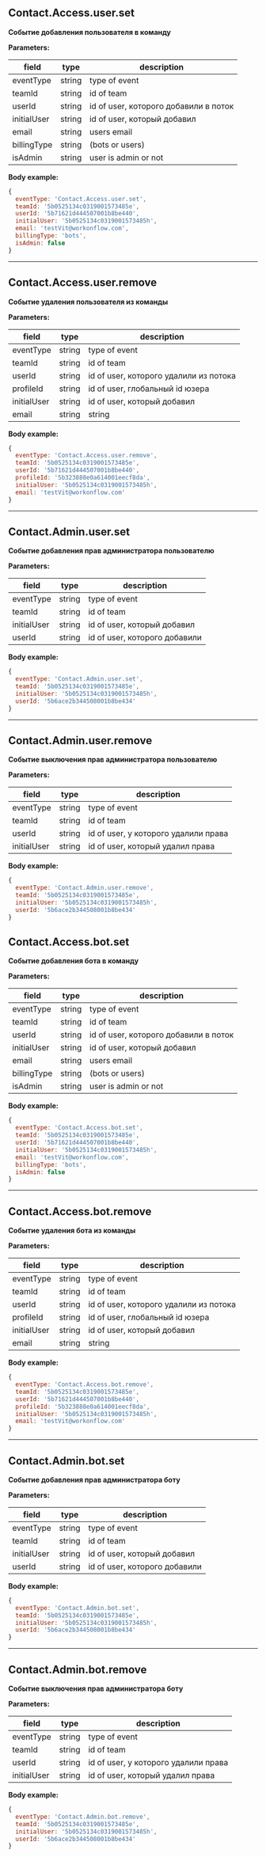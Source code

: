 ## Contact.Access.user.set

**Событие добавления пользователя в команду**

**Parameters:**

| field     | type   | description   |
| --------- | ------ | ------------  |
| eventType | string | type of event |
| teamId    | string | id of team    |
| userId    | string | id of user, которого добавили в поток |
| initialUser| string | id of user, который добавил |
| email     | string | users email  |
| billingType| string | (bots or users)  |
| isAdmin| string | user is admin or not  |

**Body example:**
```js
{
  eventType: 'Contact.Access.user.set',
  teamId: '5b0525134c0319001573485e',
  userId: '5b71621d444507001b8be440',
  initialUser: '5b0525134c0319001573485h',
  email: 'testVit@workonflow.com',
  billingType: 'bots',
  isAdmin: false
}
```
--------------------------------------------------------------------------------

## Contact.Access.user.remove

**Событие удаления пользователя из команды**

**Parameters:**

| field     | type   | description   |
| --------- | ------ | ------------  |
| eventType | string | type of event |
| teamId    | string | id of team    |
| userId    | string | id of user, которого удалили из потока |
| profileId | string | id of user, глобальный id юзера |
| initialUser| string | id of user, который добавил |
| email     | string | string  |

**Body example:**
```js
{
  eventType: 'Contact.Access.user.remove',
  teamId: '5b0525134c0319001573485e',
  userId: '5b71621d444507001b8be440',
  profileId: '5b323888e0a614001eecf8da',
  initialUser: '5b0525134c0319001573485h',
  email: 'testVit@workonflow.com'
}
```
---------------------------------------------------------------------------------

## Contact.Admin.user.set

**Событие добавления прав администратора пользователю**

**Parameters:**

| field     | type   | description   |
| --------- | ------ | ------------  |
| eventType | string | type of event |
| teamId    | string | id of team    |
| initialUser| string | id of user, который добавил |
| userId     | string | id of user, которого добавили |

**Body example:**
```js
{
  eventType: 'Contact.Admin.user.set',
  teamId: '5b0525134c0319001573485e',
  initialUser: '5b0525134c0319001573485h',
  userId: '5b6ace2b344508001b8be434'
}
```
---------------------------------------------------------------------------------

## Contact.Admin.user.remove

**Событие выключения прав администратора пользователю**

**Parameters:**

| field     | type   | description   |
| --------- | ------ | ------------  |
| eventType | string | type of event |
| teamId    | string | id of team    |
| userId    | string | id of user, у которого удалили права |
| initialUser| string | id of user, который удалил права |


**Body example:**
```js
{
  eventType: 'Contact.Admin.user.remove',
  teamId: '5b0525134c0319001573485e',
  initialUser: '5b0525134c0319001573485h',
  userId: '5b6ace2b344508001b8be434'
}
```
## Contact.Access.bot.set

**Событие добавления бота в команду**

**Parameters:**

| field     | type   | description   |
| --------- | ------ | ------------  |
| eventType | string | type of event |
| teamId    | string | id of team    |
| userId    | string | id of user, которого добавили в поток |
| initialUser| string | id of user, который добавил |
| email     | string | users email  |
| billingType| string | (bots or users)  |
| isAdmin| string | user is admin or not  |

**Body example:**
```js
{
  eventType: 'Contact.Access.bot.set',
  teamId: '5b0525134c0319001573485e',
  userId: '5b71621d444507001b8be440',
  initialUser: '5b0525134c0319001573485h',
  email: 'testVit@workonflow.com',
  billingType: 'bots',
  isAdmin: false
}
```
--------------------------------------------------------------------------------

## Contact.Access.bot.remove

**Событие удаления бота из команды**

**Parameters:**

| field     | type   | description   |
| --------- | ------ | ------------  |
| eventType | string | type of event |
| teamId    | string | id of team    |
| userId    | string | id of user, которого удалили из потока |
| profileId | string | id of user, глобальный id юзера |
| initialUser| string | id of user, который добавил |
| email     | string | string  |

**Body example:**
```js
{
  eventType: 'Contact.Access.bot.remove',
  teamId: '5b0525134c0319001573485e',
  userId: '5b71621d444507001b8be440',
  profileId: '5b323888e0a614001eecf8da',
  initialUser: '5b0525134c0319001573485h',
  email: 'testVit@workonflow.com'
}
```
---------------------------------------------------------------------------------

## Contact.Admin.bot.set

**Событие добавления прав администратора боту**

**Parameters:**

| field     | type   | description   |
| --------- | ------ | ------------  |
| eventType | string | type of event |
| teamId    | string | id of team    |
| initialUser| string | id of user, который добавил |
| userId     | string | id of user, которого добавили |

**Body example:**
```js
{
  eventType: 'Contact.Admin.bot.set',
  teamId: '5b0525134c0319001573485e',
  initialUser: '5b0525134c0319001573485h',
  userId: '5b6ace2b344508001b8be434'
}
```
---------------------------------------------------------------------------------

## Contact.Admin.bot.remove

**Событие выключения прав администратора боту**

**Parameters:**

| field     | type   | description   |
| --------- | ------ | ------------  |
| eventType | string | type of event |
| teamId    | string | id of team    |
| userId    | string | id of user, у которого удалили права |
| initialUser| string | id of user, который удалил права |


**Body example:**
```js
{
  eventType: 'Contact.Admin.bot.remove',
  teamId: '5b0525134c0319001573485e',
  initialUser: '5b0525134c0319001573485h',
  userId: '5b6ace2b344508001b8be434'
}
```